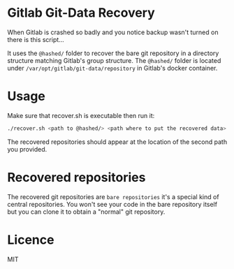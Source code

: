 # Gitlab Git-Data Recovery
When Gitlab is crashed so badly and you notice backup wasn't turned on there is this script...

It uses the `@hashed/` folder to recover the bare git repository in a directory structure matching Gitlab's group structure.
The `@hashed/` folder is located under `/var/opt/gitlab/git-data/repository` in Gitlab's docker container.

# Usage
Make sure that recover.sh is executable then run it:
```bash
./recover.sh <path to @hashed/> <path where to put the recovered data>
```
The recovered repositories should appear at the location of the second path you provided.

# Recovered repositories
The recovered git repositories are `bare repositories` it's a special kind of central repositories.
You won't see your code in the bare repository itself but you can clone it to obtain a "normal" git repository.

# Licence
MIT